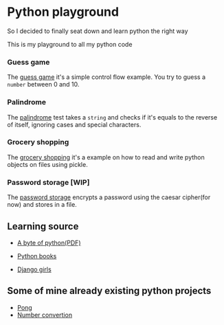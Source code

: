 # Python playground

So I decided to finally seat down and learn python the right way

This is my playground to all my python code

### Guess game
The [guess game](/guess-game) it's a simple control flow example. You try to guess a `number` between 0 and 10.

### Palindrome
The [palindrome](/palindrome) test takes a `string` and checks if it's equals to the reverse of itself, ignoring cases and special characters.

### Grocery shopping
The [grocery shopping](/grocery-shopping) it's a example on how to read and write python objects on files using pickle.

### Password storage [WIP]
The [password storage](/password-storage) encrypts a password using the caesar cipher(for now) and stores in a file.

## Learning source
* [A byte of python(PDF)](https://edisciplinas.usp.br/pluginfile.php/3252353/mod_resource/content/1/b_Swaroop_Byte_of_python.pdf)

* [Python books](https://pythonbooks.revolunet.com/)

* [Django girls](https://tutorial.djangogirls.org/)

## Some of mine already existing python projects
* [Pong](https://github.com/rjLelis/Pong)
* [Number convertion](https://github.com/rjLelis/number-conversion)